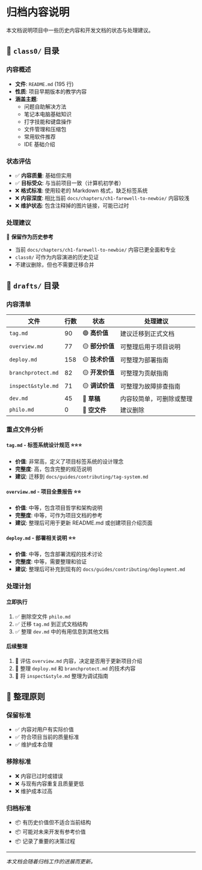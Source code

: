 # 归档内容说明

本文档说明项目中一些历史内容和开发文档的状态与处理建议。

## 📁 `class0/` 目录

### 内容概述
- **文件**: `README.md` (195 行)
- **性质**: 项目早期版本的教学内容
- **涵盖主题**: 
  - 问题自助解决方法
  - 笔记本电脑基础知识
  - 打字技能和键盘操作
  - 文件管理和压缩包
  - 常用软件推荐
  - IDE 基础介绍

### 状态评估
- ✅ **内容质量**: 基础但实用
- ✅ **目标受众**: 与当前项目一致（计算机初学者）
- ❌ **格式标准**: 使用较老的 Markdown 格式，缺乏标签系统
- ❌ **内容深度**: 相比当前 `docs/chapters/ch1-farewell-to-newbie/` 内容较浅
- ❌ **维护状态**: 包含注释掉的图片链接，可能已过时

### 处理建议
🔄 **保留作为历史参考**
- 当前 `docs/chapters/ch1-farewell-to-newbie/` 内容已更全面和专业
- `class0/` 可作为内容演进的历史见证
- 不建议删除，但也不需要迁移合并

## 📁 `drafts/` 目录

### 内容清单

| 文件 | 行数 | 状态 | 处理建议 |
|------|------|------|----------|
| `tag.md` | 90 | 🟢 **高价值** | 建议迁移到正式文档 |
| `overview.md` | 77 | 🟡 **部分价值** | 可整理后用于项目说明 |
| `deploy.md` | 158 | 🟡 **技术价值** | 可整理为部署指南 |
| `branchprotect.md` | 82 | 🟡 **开发价值** | 可整理为贡献指南 |
| `inspect&style.md` | 71 | 🟡 **调试价值** | 可整理为故障排查指南 |
| `dev.md` | 45 | 🔴 **草稿** | 内容较简单，可删除或整理 |
| `philo.md` | 0 | 🔴 **空文件** | 建议删除 |

### 重点文件分析

#### `tag.md` - 标签系统设计规范 ⭐⭐⭐
- **价值**: 非常高，定义了项目标签系统的设计理念
- **完整度**: 高，包含完整的规范说明
- **建议**: 迁移到 `docs/guides/contributing/tag-system.md`

#### `overview.md` - 项目全景报告 ⭐⭐
- **价值**: 中等，包含项目哲学和架构说明
- **完整度**: 中等，可作为项目文档的参考
- **建议**: 整理后可用于更新 README.md 或创建项目介绍页面

#### `deploy.md` - 部署相关说明 ⭐⭐
- **价值**: 中等，包含部署流程的技术讨论
- **完整度**: 中等，需要整理和验证
- **建议**: 整理后可补充到现有的 `docs/guides/contributing/deployment.md`

### 处理计划

#### 立即执行
1. ✅ 删除空文件 `philo.md`
2. ✅ 迁移 `tag.md` 到正式文档结构
3. ✅ 整理 `dev.md` 中的有用信息到其他文档

#### 后续整理
1. 🔄 评估 `overview.md` 内容，决定是否用于更新项目介绍
2. 🔄 整理 `deploy.md` 和 `branchprotect.md` 的技术内容
3. 🔄 将 `inspect&style.md` 整理为调试指南

## 🎯 整理原则

### 保留标准
- ✅ 内容对用户有实际价值
- ✅ 符合项目当前的质量标准
- ✅ 维护成本合理

### 移除标准
- ❌ 内容已过时或错误
- ❌ 与现有内容重复且质量更低
- ❌ 维护成本过高

### 归档标准
- 📦 有历史价值但不适合当前结构
- 📦 可能对未来开发有参考价值
- 📦 记录了重要的决策过程

---

*本文档会随着归档工作的进展而更新。*